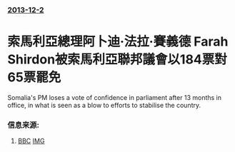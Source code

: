 ### [2013-12-2](/news/2013/12/2/index.md)

##### 
#  索馬利亞總理阿卜迪·法拉·賽義德 Farah Shirdon被索馬利亞聯邦議會以184票對65票罷免 

Somalia's PM loses a vote of confidence in parliament after 13 months in office, in what is seen as a blow to efforts to stabilise the country.


### 信息来源:

1. [BBC](http://www.bbc.co.uk/news/world-africa-25189072) [IMG](https://ichef.bbci.co.uk/news/1024/media/images/71475000/jpg/_71475522_71475517.jpg)
